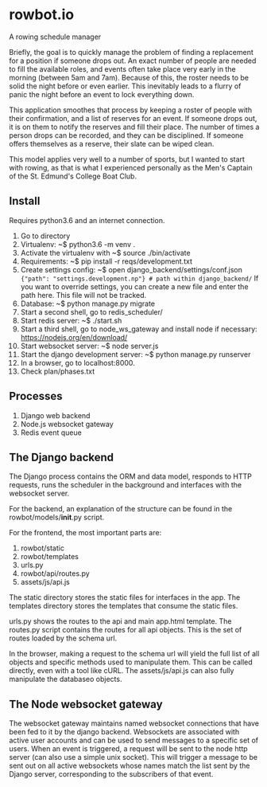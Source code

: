 # rowbot.io
A rowing schedule manager

Briefly, the goal is to quickly manage the problem of finding a replacement for a position if someone drops out. An exact number of people are needed to fill the available roles, and events often take place very early in the morning (between 5am and 7am). Because of this, the roster needs to be solid the night before or even earlier. This inevitably leads to a flurry of panic the night before an event to lock everything down.

This application smoothes that process by keeping a roster of people with their confirmation, and a list of reserves for an event. If someone drops out, it is on them to notify the reserves and fill their place. The number of times a person drops can be recorded, and they can be disciplined. If someone offers themselves as a reserve, their slate can be wiped clean.

This model applies very well to a number of sports, but I wanted to start with rowing, as that is what I experienced personally as the Men's Captain of the St. Edmund's College Boat Club.

## Install

Requires python3.6 and an internet connection.

1. Go to directory
2. Virtualenv: ~$ python3.6 -m venv .
3. Activate the virtualenv with ~$ source ./bin/activate
4. Requirements: ~$ pip install -r reqs/development.txt
5. Create settings config: ~$ open django_backend/settings/conf.json
`{"path": "settings.development.np"} # path within django_backend/`
If you want to override settings, you can create a new file and enter the path here. This file will not be tracked.
6. Database: ~$ python manage.py migrate
7. Start a second shell, go to redis_scheduler/
8. Start redis server: ~$ ./start.sh
9. Start a third shell, go to node_ws_gateway and install node if necessary: https://nodejs.org/en/download/
10. Start websocket server: ~$ node server.js
11. Start the django development server: ~$ python manage.py runserver
12. In a browser, go to localhost:8000.
13. Check plan/phases.txt

## Processes

1. Django web backend
2. Node.js websocket gateway
3. Redis event queue

## The Django backend

The Django process contains the ORM and data model, responds to HTTP requests, runs the scheduler in the background and interfaces with the websocket server.

For the backend, an explanation of the structure can be found in the rowbot/models/__init__.py script.

For the frontend, the most important parts are:

1. rowbot/static
2. rowbot/templates
3. urls.py
4. rowbot/api/routes.py
5. assets/js/api.js

The static directory stores the static files for interfaces in the app. The templates directory stores the templates that consume the static files.

urls.py shows the routes to the api and main app.html template. The routes.py script contains the routes for all api objects. This is the set of routes loaded by the schema url.

In the browser, making a request to the schema url will yield the full list of all objects and specific methods used to manipulate them. This can be called directly, even with a tool like cURL. The assets/js/api.js can also fully manipulate the databaseo objects.

## The Node websocket gateway

The websocket gateway maintains named websocket connections that have been fed to it by the django backend. Websockets are associated with active user accounts and can be used to send messages to a specific set of users. When an event is triggered, a request will be sent to the node http server (can also use a simple unix socket). This will trigger a message to be sent out on all active websockets whose names match the list sent by the Django server, corresponding to the subscribers of that event.
